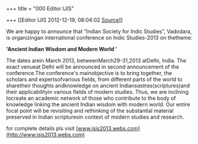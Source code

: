 +++
title = "000 Editor IJIS"

+++
[[Editor IJIS	2012-12-19, 08:04:02 [Source](https://groups.google.com/g/bvparishat/c/eHHtYO3ayb0)]]



We are happy to announce that “Indian Society for Indic Studies”, Vadodara, is organizingan international conference on Indic Studies-2013 on thetheme: 

**'Ancient Indian Wisdom and Modern World '**

The dates arein March 2013, betweenMarch29-31,2013 atDelhi, India. The exact venueat Delhi will be announced in second announcement of the conference.The conference's mainobjective is to bring together, the scholars and expertsofvarious fields, from different parts of the world to sharetheir thoughts andknowledge on ancient Indian*sastras*(scriptures)and their applicabilityin various fields of modern studies. Thus, we are inclining tocreate an academic network of those who contribute to the body of knowledge linking the ancient Indian wisdom with modern world. Our entire focal point will be revisiting and rethinking of the substantial material preserved in Indian scripturesin context of modern studies and research.

for complete details pls visit [www.isis2013.webs.com](http://www.isis2013.webs.com)

